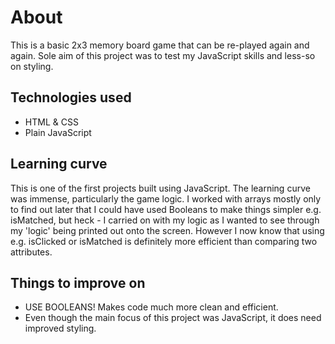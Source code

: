 # About
This is a basic 2x3 memory board game that can be re-played again and again. Sole aim of this project was to test my JavaScript skills and less-so on styling.

## Technologies used
- HTML & CSS
- Plain JavaScript

## Learning curve
This is one of the first projects built using JavaScript. The learning curve was immense, particularly the game logic. I worked with arrays mostly only to find out later that I could have used Booleans to make things simpler e.g. isMatched, but heck - I carried on with my logic as I wanted to see through my 'logic' being printed out onto the screen.
However I now know that using e.g. isClicked or isMatched is definitely more efficient than comparing two attributes.

## Things to improve on
- USE BOOLEANS! Makes code much more clean and efficient.
- Even though the main focus of this project was JavaScript, it does need improved styling.

